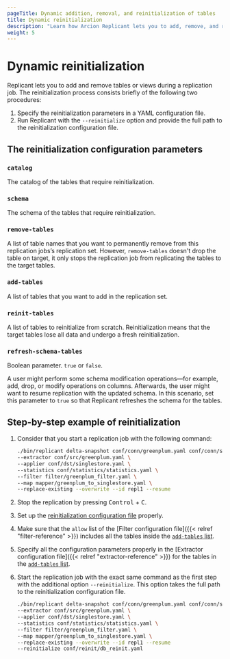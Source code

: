 ```yaml
---
pageTitle: Dynamic addition, removal, and reinitialization of tables
title: Dynamic reinitialization
description: "Learn how Arcion Replicant lets you to add, remove, and reinitialize tables in an ongoing replication job."
weight: 5
---
```


# Dynamic reinitialization
Replicant lets you to add and remove tables or views during a replication job. The reinitialization process consists briefly of the following two procedures:  

1. Specify the reinitialization parameters in a YAML configuration file. 
2. Run Replicant with the `--reinitialize` option and provide the full path to the reinitialization configuration file.

## The reinitialization configuration parameters
### `catalog`
The catalog of the tables that require reinitialization.

### `schema`
The schema of the tables that require reinitialization.

### `remove-tables`
A list of table names that you want to permanently remove from this replication jobs’s replication set. However, `remove-tables` doesn't drop the table on target, it only stops the replication job from replicating the tables to the target tables.

### `add-tables`
A list of tables that you want to add in the replication set.

### `reinit-tables`
A list of tables to reinitialize from scratch. Reinitialization means that the target tables lose all data and undergo a fresh reinitialization.

### `refresh-schema-tables`
Boolean parameter. `true` or `false`.

A user might perform some schema modification operations—for example, add, drop, or modify operations on columns. Afterwards, the user might want to resume replication with the updated schema. In this scenario, set this parameter to `true` so that Replicant refreshes the schema for the tables.

## Step-by-step example of reinitialization
1. Consider that you start a replication job with the following command:

    ```sh
    ./bin/replicant delta-snapshot conf/conn/greenplum.yaml conf/conn/singlestore.yaml \
    --extractor conf/src/greenplum.yaml \
    --applier conf/dst/singlestore.yaml \
    --statistics conf/statistics/statistics.yaml \
    --filter filter/greenplum_filter.yaml \
    --map mapper/greenplum_to_singlestore.yaml \
    --replace-existing --overwrite --id repl1 --resume
    ```
2. Stop the replication by pressing <kbd>Control</kbd> + <kbd>C</kbd>.
3. Set up the [reinitialization configuration file](#the-reinitialization-configuration-parameters) properly.
4. Make sure that the `allow` list of the [Filter configuration file]({{< relref "filter-reference" >}}) includes all the tables inside the [`add-tables` list](#add-tables).
5. Specify all the configuration parameters properly in the [Extractor configuration file]({{< relref "extractor-reference" >}}) for the tables in the [`add-tables` list](#add-tables).  
6. Start the replication job with the exact same command as the first step with the additional option `--reinitialize`. This option takes the full path to the reinitialization configuration file.

    ```sh
    ./bin/replicant delta-snapshot conf/conn/greenplum.yaml conf/conn/singlestore.yaml \
    --extractor conf/src/greenplum.yaml \
    --applier conf/dst/singlestore.yaml \
    --statistics conf/statistics/statistics.yaml \
    --filter filter/greenplum_filter.yaml \
    --map mapper/greenplum_to_singlestore.yaml \
    --replace-existing --overwrite --id repl1 --resume
    --reinitialize conf/reinit/db_reinit.yaml
    ```
